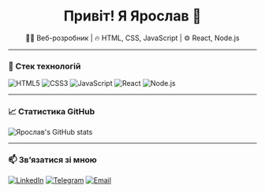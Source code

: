 <h1 align="center">Привіт! Я Ярослав 👋</h1>

<p align="center">
  🧑‍💻 Веб-розробник | 🔥 HTML, CSS, JavaScript | ⚙️ React, Node.js
</p>

---

### 🧰 Стек технологій

![HTML5](https://img.shields.io/badge/-HTML5-E34F26?style=flat&logo=html5&logoColor=white)
![CSS3](https://img.shields.io/badge/-CSS3-1572B6?style=flat&logo=css3)
![JavaScript](https://img.shields.io/badge/-JavaScript-F7DF1E?style=flat&logo=javascript&logoColor=black)
![React](https://img.shields.io/badge/-React-61DAFB?style=flat&logo=react)
![Node.js](https://img.shields.io/badge/-Node.js-339933?style=flat&logo=node.js)

---

### 📈 Статистика GitHub

![Ярослав's GitHub stats](https://github-readme-stats.vercel.app/api?username=yaroslav-dev&show_icons=true&theme=radical)

---

### 📫 Зв’язатися зі мною

[![LinkedIn](https://img.shields.io/badge/-LinkedIn-blue?style=flat&logo=linkedin&logoColor=white)](https://www.linkedin.com/in/your-profile)
[![Telegram](https://img.shields.io/badge/-Telegram-2CA5E0?style=flat&logo=telegram&logoColor=white)](https://t.me/your_telegram)
[![Email](https://img.shields.io/badge/-Email-D14836?style=flat&logo=gmail&logoColor=white)](mailto:your@email.com)
